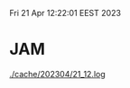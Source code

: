 Fri 21 Apr 12:22:01 EEST 2023
# JAM
<a href='./cache/202304/21_12.log'>./cache/202304/21_12.log</a>
